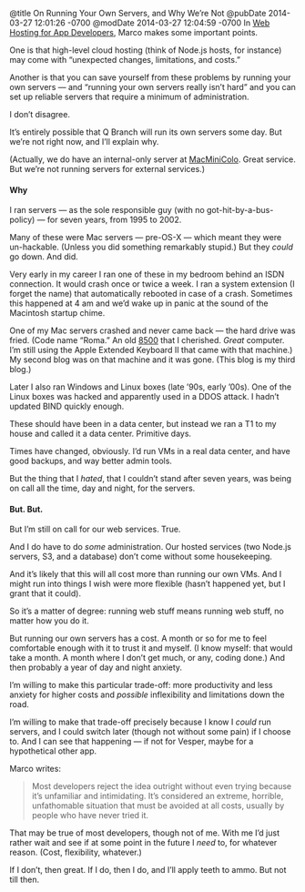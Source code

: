 @title On Running Your Own Servers, and Why We’re Not
@pubDate 2014-03-27 12:01:26 -0700
@modDate 2014-03-27 12:04:59 -0700
In [Web Hosting for App Developers](http://www.marco.org/2014/03/27/web-hosting-for-app-developers), Marco makes some important points.

One is that high-level cloud hosting (think of Node.js hosts, for instance) may come with “unexpected changes, limitations, and costs.”

Another is that you can save yourself from these problems by running your own servers — and “running your own servers really isn’t hard” and you can set up reliable servers that require a minimum of administration.

I don’t disagree.

It’s entirely possible that Q Branch will run its own servers some day. But we’re not right now, and I’ll explain why.

(Actually, we do have an internal-only server at [MacMiniColo](http://macminicolo.net/). Great service. But we’re not running servers for external services.)

#### Why

I ran servers — as the sole responsible guy (with no got-hit-by-a-bus-policy) — for seven years, from 1995 to 2002.

Many of these were Mac servers — pre-OS-X — which meant they were un-hackable. (Unless you did something remarkably stupid.) But they *could* go down. And did.

Very early in my career I ran one of these in my bedroom behind an ISDN connection. It would crash once or twice a week. I ran a system extension (I forget the name) that automatically rebooted in case of a crash. Sometimes this happened at 4 am and we’d wake up in panic at the sound of the Macintosh startup chime.

One of my Mac servers crashed and never came back — the hard drive was fried. (Code name “Roma.” An old [8500](http://apple-history.com/8500) that I cherished. *Great* computer. I’m still using the Apple Extended Keyboard II that came with that machine.) My second blog was on that machine and it was gone. (This blog is my third blog.)

Later I also ran Windows and Linux boxes (late ’90s, early ’00s). One of the Linux boxes was hacked and apparently used in a DDOS attack. I hadn’t updated BIND quickly enough.

These should have been in a data center, but instead we ran a T1 to my house and called it a data center. Primitive days.

Times have changed, obviously. I’d run VMs in a real data center, and have good backups, and way better admin tools.

But the thing that I *hated*, that I couldn’t stand after seven years, was being on call all the time, day and night, for the servers.

#### But. But.

But I’m still on call for our web services. True.

And I do have to do *some* administration. Our hosted services (two Node.js servers, S3, and a database) don’t come without some housekeeping.

And it’s likely that this will all cost more than running our own VMs. And I might run into things I wish were more flexible (hasn’t happened yet, but I grant that it could).

So it’s a matter of degree: running web stuff means running web stuff, no matter how you do it.

But running our own servers has a cost. A month or so for me to feel comfortable enough with it to trust it and myself. (I know myself: that would take a month. A month where I don’t get much, or any, coding done.) And then probably a year of day and night anxiety.

I’m willing to make this particular trade-off: more productivity and less anxiety for higher costs and *possible* inflexibility and limitations down the road.

I’m willing to make that trade-off precisely because I know I *could* run servers, and I could switch later (though not without some pain) if I choose to. And I can see that happening — if not for Vesper, maybe for a hypothetical other app.

Marco writes:

>Most developers reject the idea outright without even trying because it’s unfamiliar and intimidating. It’s considered an extreme, horrible, unfathomable situation that must be avoided at all costs, usually by people who have never tried it.

That may be true of most developers, though not of me. With me I’d just rather wait and see if at some point in the future I *need* to, for whatever reason. (Cost, flexibility, whatever.)

If I don’t, then great. If I do, then I do, and I’ll apply teeth to ammo. But not till then.
